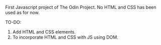 First Javascript project of The Odin Project. No HTML and CSS has been used as for now.

TO-DO:
1) Add HTML and CSS elements.
2) To incorporate HTML and CSS with JS using DOM.